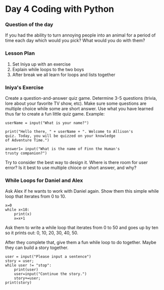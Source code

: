 # Day 4 Coding with Python

### Question of the day
If you had the ability to turn annoying people into an animal for a period of time each day which would you pick? What would you do with them?

### Lesson Plan
 1. Set Iniya up with an exercise
 2. Explain while loops to the two boys
 3. After break we all learn for loops and lists together

### Iniya's Exercise
Create a question-and-answer quiz game. Determine 3-5 questions (trivia, lore about your favorite TV show, etc). Make sure some questions are multiple choice while some are short answer. Use what you have learned thus far to create a fun little quiz game.
Example:

    userName = input("What is your name?")
    
    print("Hello there, " + userName + ". Welcome to Allison's 
    quiz. Today, you will be quizzed on your knowledge
    of Adventure Time.")
   
    answer1= input("What is the name of Finn the Human's 
    trusty companion?")
    
Try to consider the best way to design it. Where is there room for user error? Is it best to use multiple chioce or short answer, and why?

### While Loops for Daniel and Alex
Ask Alex if he wants to work with Daniel again. Show them this simple while loop that iterates from 0 to 10.

    x=0
    while x<10:
	    print(x)
	    x=x+1
Ask them to write a while loop that iterates from 0 to 50 and goes up by ten so it prints out: 0, 10, 20, 30, 40, 50.

After they complete that, give them a fun while loop to do together. Maybe they can build a story together.

    user = input("Please input a sentence")
    story = user;
    while user != "stop":
	    print(user)
	    user=input("Continue the story.")
	    story+=user;
	print(story)
